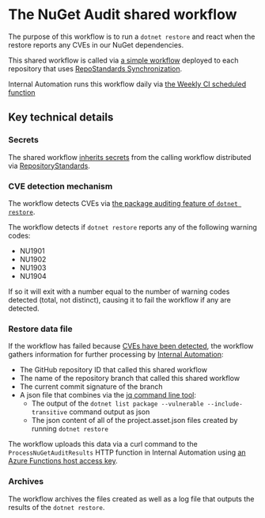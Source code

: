 # The NuGet Audit shared workflow

The purpose of this workflow is to run a `dotnet restore` and react when the restore reports any CVEs in our NuGet dependencies.

This shared workflow is called via [a simple workflow](https://github.com/Particular/RepoStandards/blob/master/.github/workflows/nuget-audit.yml) deployed to each repository that uses [RepoStandards Synchronization](https://github.com/Particular/Platform/blob/main/guidelines/repository-standards.md#repostandards-synchronization).

Internal Automation runs this workflow daily via [the Weekly CI scheduled function](https://github.com/Particular/InternalAutomation/blob/master/docs/functions.md#run-weekly-ci)

## Key technical details

### Secrets

The shared workflow [inherits secrets](https://docs.github.com/en/actions/sharing-automations/reusing-workflows#using-inputs-and-secrets-in-a-reusable-workflow) from the calling workflow distributed via [RepositoryStandards](https://github.com/Particular/RepoStandards).

### CVE detection mechanism

The workflow detects CVEs via [the package auditing feature of `dotnet restore`](https://learn.microsoft.com/en-us/nuget/concepts/auditing-packages).

The workflow detects if `dotnet restore` reports any of the following warning codes:

- NU1901
- NU1902
- NU1903
- NU1904

If so it will exit with a number equal to the number of warning codes detected (total, not distinct), causing it to fail the workflow if any are detected.

### Restore data file

If the workflow has failed because [CVEs have been detected](#cve-detection-mechanism), the workflow gathers information for further processing by [Internal Automation](https://github.com/Particular/InternalAutomation):

- The GitHub repository ID that called this shared workflow
- The name of the repository branch that called this shared workflow
- The current commit signature of the branch
- A json file that combines via the [jq command line tool](https://jqlang.org/):
   - The output of the `dotnet list package --vulnerable --include-transitive` command output as json
   - The json content of all of the project.asset.json files created by running `dotnet restore`

The workflow uploads this data via a curl command to the `ProcessNuGetAuditResults` HTTP function in Internal Automation using [an Azure Functions host access key](https://learn.microsoft.com/en-us/azure/azure-functions/function-keys-how-to?tabs=azure-portal).

### Archives

The workflow archives the files created as well as a log file that outputs the results of the `dotnet restore`.